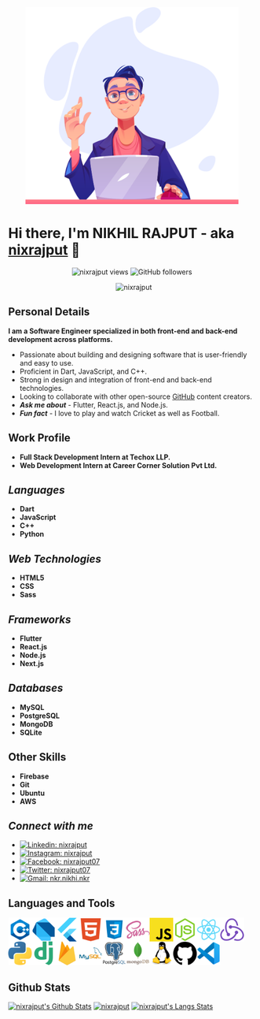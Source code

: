 <p align="center">
  <img src="dev.png" height="400px" width="auto" alt="cover-img"/>
</p>

# Hi there, I'm NIKHIL RAJPUT - aka [nixrajput][portfolio] 👋

<p align="center">
<img src="https://komarev.com/ghpvc/?username=nixrajput&style=flat-square" alt="nixrajput views"/>
<img alt="GitHub followers" src="https://img.shields.io/github/followers/nixrajput?style=flat-square">
</p>

<p align="center">&nbsp;
  <img src="https://github-profile-trophy.vercel.app/?username=nixrajput&row=2&column=3&theme=vue-dark" alt="nixrajput" />
 </p>

## Personal Details

**I am a Software Engineer specialized in both front-end and back-end development across platforms.**

* Passionate about building and designing software that is user-friendly and easy to use.
* Proficient in Dart, JavaScript, and C++.
* Strong in design and integration of front-end and back-end technologies.
* Looking to collaborate with other open-source [GitHub][github] content creators.
* ***Ask me about*** - Flutter, React.js, and Node.js.
* ***Fun fact*** - I love to play and watch Cricket as well as Football.

## Work Profile

* **Full Stack Development Intern at Techox LLP.**
* **Web Development Intern at Career Corner Solution Pvt Ltd.**

## *Languages*

* **Dart**
* **JavaScript**
* **C++**
* **Python**

## *Web Technologies*

* **HTML5**
* **CSS**
* **Sass**

## *Frameworks*

* **Flutter**
* **React.js**
* **Node.js**
* **Next.js**

## *Databases*

* **MySQL**
* **PostgreSQL**
* **MongoDB**
* **SQLite**

## Other Skills

* **Firebase**
* **Git**
* **Ubuntu**
* **AWS**

## *Connect with me*

* [![Linkedin: nixrajput](https://img.shields.io/badge/-nixrajput-blue?style=social&logo=Linkedin&link=https://www.linkedin.com/in/nixrajput/)](https://www.linkedin.com/in/nixrajput)
* [![Instagram: nixrajput](https://img.shields.io/badge/-nixrajput-blue?style=social&logo=Instagram&link=https://www.instagram.com/nixrajput/)](https://www.instagram.com/nixrajput)
* [![Facebook: nixrajput07](https://img.shields.io/badge/-nixrajput07-blue?style=social&logo=Facebook&link=https://www.facebook.com/nixrajput07/)](https://www.facebook.com/nixrajput07)
* [![Twitter: nixrajput07](https://img.shields.io/twitter/follow/nixrajput07?style=social)](https://twitter.com/nixrajput07)
* [![Gmail: nkr.nikhi.nkr](https://img.shields.io/badge/-nkr.nikhil.nkr@gmail.com-blue?style=social&logo=Gmail&link=mailto:nkr.nikhil.nkr@gmail.com)](mailto:nkr.nikhil.nkr@gmail.com)

## Languages and Tools

<p>
<img align="left" alt="C++" width="48px" src="icons/cpp.png" />
<img align="left" alt="Dart" width="48px" src="icons/dart.png" />
<img align="left" alt="Flutter" width="48px" src="icons/flutter.png" />
<img align="left" alt="HTML5" width="48px" src="icons/html5.png" />
<img align="left" alt="CSS3" width="48px" src="icons/css.png" />
<img align="left" alt="Sass" width="48px" src="icons/sass.png" />
<img align="left" alt="JavaScript" width="48px" src="icons/javascript.png" />
<img align="left" alt="Node.js" width="48px" src="icons/node-js.png" />
<img align="left" alt="React.js" width="48px" src="icons/react.png" />
<img align="left" alt="Redux" width="48px" src="icons/redux.png" />
<img align="left" alt="Python" width="48px" src="icons/python.png" />
<img align="left" alt="Django" width="48px" src="icons/django.png" />
<img align="left" alt="Python" width="48px" src="icons/firebase.png" />
<img align="left" alt="MySQL" width="48px" src="icons/mysql.png" />
<img align="left" alt="PostGreSQL" width="48px" src="icons/postgresql.png" />
<img align="left" alt="MongoDB" width="48px" src="icons/mongodb.png" />
<img align="left" alt="Linux" width="48px" src="icons/linux.png" />
<img align="left" alt="Github" width="48px" src="icons/github.png" />
<img  alt="VS Code" width="48px" src="icons/vscode.png" />
</p>

## Github Stats

[<img alt="nixrajput's Github Stats" src="https://github-readme-stats.vercel.app/api?username=nixrajput&show_icons=true&hide_border=true&theme=vue-dark" width="480" />][me]
[<img src="https://github-readme-streak-stats.herokuapp.com/?user=nixrajput&show_icons=true&theme=vue-dark" alt="nixrajput" width="480"/>][me]
[<img alt="nixrajput's Langs Stats" src="https://github-readme-stats.vercel.app/api/top-langs/?username=nixrajput&hide_border=true&theme=vue-dark" width="480" />][me]

[github]: https://github.com
[me]: https://github.com/nixrajput
[portfolio]: https://nixrajput.nixlab.co.in
[website]: https://nixlab.co.in
[facebook]: https://facebook.com/nixrajput07
[twitter]: https://facebook.com/nixrajput07
[instagram]: https://instagram.com/nixrajput
[linkedin]: https://linkedin.com/in/nixrajput